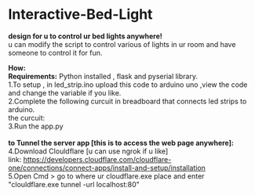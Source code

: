# Interactive-Bed-Light
<b>design for u to control ur bed lights anywhere!</b> <br>
u can modify the script to control various of lights in ur room and have someone to control it for fun.

<b>How:</b> <br>
<b>Requirements:</b> Python installed , flask and pyserial library.<br>
1.To setup , in led_strip.ino upload this code to arduino uno ,view the code and change the variable if you like. <br>
2.Complete the following curcuit in breadboard that connects led strips to arduino. <br>
the curcuit: <br>
3.Run the app.py <br>
<br>
<b>to Tunnel the server app [this is to access the web page anywhere]:</b> <br>
4.Download Clouldflare [u can use ngrok if u like]<br>
link: https://developers.cloudflare.com/cloudflare-one/connections/connect-apps/install-and-setup/installation<br>
5.Open Cmd > go to where ur cloudflare.exe place and enter "clouldflare.exe tunnel -url localhost:80" <br>
